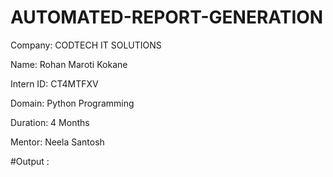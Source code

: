 # AUTOMATED-REPORT-GENERATION

Company: CODTECH IT SOLUTIONS

Name: Rohan Maroti Kokane

Intern ID: CT4MTFXV

Domain: Python Programming

Duration: 4 Months

Mentor: Neela Santosh

#Output :

